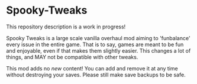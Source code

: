 # Spooky-Tweaks
This repository description is a work in progress!

Spooky Tweaks is a large scale vanilla overhaul mod aiming to 'funbalance' every issue in the entire game. That is to say, games are meant to be fun and enjoyable, even if that makes them slightly easier. This changes a lot of things, and MAY not be compatible with other tweaks.

This mod adds no *new* content! You can add and remove it at any time without destroying your saves. Please still make save backups to be safe.